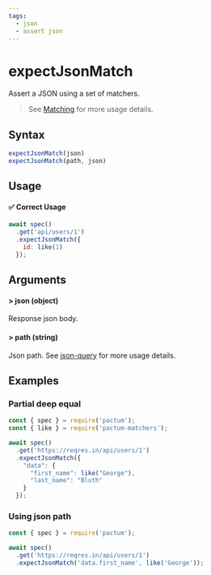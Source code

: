 ```yaml
---
tags:
  - json
  - assert json
---
```


# expectJsonMatch

Assert a JSON using a set of matchers.

> See [Matching](/guides/matching) for more usage details.

## Syntax

```js
expectJsonMatch(json)
expectJsonMatch(path, json)
```

## Usage

#### ✅  Correct Usage

```js 
await spec()
  .get('api/users/1')
  .expectJsonMatch({ 
    id: like(1)
  });
```

## Arguments

#### > json (object)

Response json body.

#### > path (string)

Json path. See [json-query](https://www.npmjs.com/package/json-query) for more usage details.

## Examples

### Partial deep equal 

```js
const { spec } = require('pactum');
const { like } = require('pactum-matchers');

await spec()
  .get('https://reqres.in/api/users/1')
  .expectJsonMatch({
    "data": {
      "first_name": like("George"),
      "last_name": "Bluth"
    }
  });
```

### Using json path

```js
const { spec } = require('pactum');

await spec()
  .get('https://reqres.in/api/users/1')
  .expectJsonMatch('data.first_name', like('George'));
```